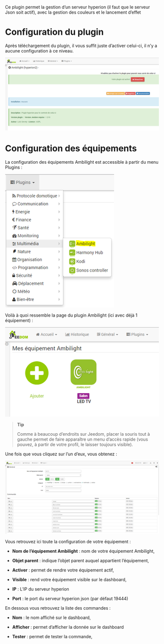 Ce plugin permet la gestion d’un serveur hyperion (il faut que le
serveur Json soit actif), avec la gestion des couleurs et le lancement
d’effet

Configuration du plugin 
=======================

Après téléchargement du plugin, il vous suffit juste d’activer celui-ci,
il n’y a aucune configuration à ce niveau.

![hyperion](./images/hyperion.PNG)

Configuration des équipements 
=============================

La configuration des équipements Ambilight est accessible à partir du
menu Plugins :

![hyperion2](./images/hyperion2.PNG)

Voilà à quoi ressemble la page du plugin Ambilight (ici avec déjà 1
équipement) :

![hyperion3](./images/hyperion3.PNG)

> **Tip**
>
> Comme à beaucoup d’endroits sur Jeedom, placer la souris tout à gauche
> permet de faire apparaître un menu d’accès rapide (vous pouvez, à
> partir de votre profil, le laisser toujours visible).

Une fois que vous cliquez sur l’un d’eux, vous obtenez :

![hyperion4](./images/hyperion4.PNG)

Vous retrouvez ici toute la configuration de votre équipement :

-   **Nom de l’équipement Ambilight** : nom de votre équipement
    Ambilight,

-   **Objet parent** : indique l’objet parent auquel appartient
    l’équipement,

-   **Activer** : permet de rendre votre équipement actif,

-   **Visible** : rend votre équipement visible sur le dashboard,

-   **IP** : L’IP du serveur hyperion

-   **Port** : le port du serveur hyperion json (par défaut 19444)

En dessous vous retrouvez la liste des commandes :

-   **Nom** : le nom affiché sur le dashboard,

-   **Afficher** : permet d’afficher la donnée sur le dashboard

-   **Tester** : permet de tester la commande,


